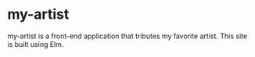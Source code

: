 # my-artist

my-artist is a front-end application that tributes my favorite artist. This site is built using Elm. 